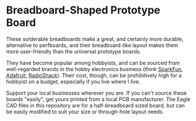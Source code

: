 # Breadboard-Shaped Prototype Board
These solderable breadboards make a great, and certainly more durable, alternative to perfboards, and their breadboard-like layout makes them more user-friendly than the universal prototype boards. 

They have become popular among hobbyists, and can be sourced from well-regarded brands in the hobby electronics business (think [SparkFun](https://www.sparkfun.com/), [Adafruit](https://www.adafruit.com/), [RadioShack](https://www.radioshack.com/)). Their cost, though, can be prohibitively high for a hobbyist on a budget, especially if you live where I live. 

Support your local businesses wherever you are. If you can't source these boards "easily", get yours printed from a local PCB manufacturer. The Eagle CAD files in this repository are for a half-breadboard sized board, but can be easily modified to suit your size or through-hole layout needs. 
